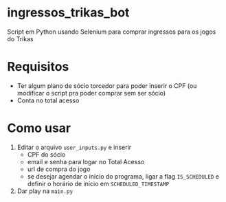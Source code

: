 # ingressos_trikas_bot

Script em Python usando Selenium para comprar ingressos para os jogos do Trikas

# Requisitos

- Ter algum plano de sócio torcedor para poder inserir o CPF (ou modificar o script pra poder comprar sem ser sócio)
- Conta no total acesso

# Como usar

1. Editar o arquivo `user_inputs.py` e inserir
    - CPF do sócio
    - email e senha para logar no Total Acesso
    - url de compra do jogo
    - se desejar agendar o início do programa, ligar a flag `IS_SCHEDULED` e definir o horário de início
      em `SCHEDULED_TIMESTAMP`
2. Dar play na `main.py`